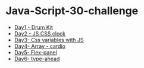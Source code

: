 # Java-Script-30-challenge
<ul>
<li><a href="https://justynamak.github.io/Java-Script-30-challenge/1/">Day1 - Drum Kit</a></li>
<li><a href="https://justynamak.github.io/Java-Script-30-challenge/2-clock/">Day2 - JS CSS clock</a></li>
<li><a href="https://justynamak.github.io/Java-Script-30-challenge/3-css-variables/">Day3- Css variables with JS</a></li> 
<li><a href="https://justynamak.github.io/Java-Script-30-challenge/4-array-cardio/">Day4- Array - cardio</a></li> 
<li><a href="https://justynamak.github.io/Java-Script-30-challenge/5-flex-panel/index.html">Day5- Flex-panel</a></li> 
<li><a href="https://justynamak.github.io/Java-Script-30-challenge/6-type-ahead">Day6- type-ahead</a></li> 
</ul>
